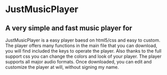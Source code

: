 # JustMusicPlayer
A very simple and fast music player for 
----  
JustMusicPlayer is a easy player baesd on html5/css and easy to custom.
The player offers many functions in the main file that you can download, you will find included the keys to operate the player. Also thanks to the full support css you can change the colors and look of your player. The player supports all major audio formats. Once downloaded, you can edit and customize the player at will, without signing my name.
